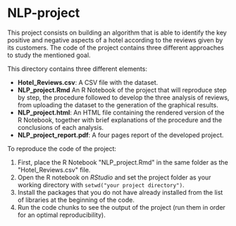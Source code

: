 # NLP-project

This project consists on building an algorithm that is able to identify the key positive and negative aspects of a hotel according to the reviews given by its customers. The code of the project contains three different approaches to study the mentioned goal. 

This directory contains three different elements:
* **Hotel_Reviews.csv**: A CSV file with the dataset.
* **NLP_project.Rmd** An R Notebook of the project that will reproduce step by step, the procedure followed to develop the three analysis of reviews, from uploading the dataset to the generation of the graphical results.
* **NLP_project.html**: An HTML file containing the rendered version of the R Notebook, together with brief explanations of the procedure and the conclusions of each analysis.
* **NLP_project_report.pdf**: A four pages report of the developed project.

To reproduce the code of the project:
1. First, place the R Notebook "NLP_project.Rmd" in the same folder as the "Hotel_Reviews.csv" file.
2. Open the R notebook on _RStudio_ and set the project folder as your working directory with `setwd("your project directory")`.
3. Install the packages that you do not have already installed from the list of libraries at the beginning of the code.
4. Run the code chunks to see the output of the project (run them in order for an optimal reproducibility). 
